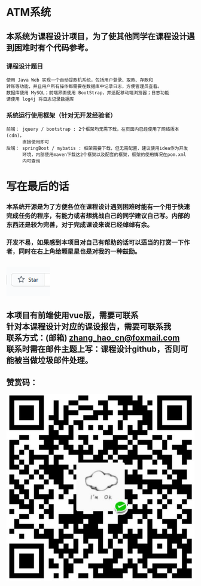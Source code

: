 # ATM系统
本系统为课程设计项目，为了使其他同学在课程设计遇到困难时有个代码参考。
---
### 课程设计题目
    使用 Java Web 实现一个自动提款机系统，包括用户登录、取款、存款和
    转账等功能，并且用户所有操作都需要在数据库中记录日志，方便管理员查看。
    数据库使用 MySQL；前端界面使用 BootStrap，并适配移动端浏览器；日志功能
    请使用 log4j 将日志记录数据库
### 系统运行使用框架（针对无开发经验者）
    前端： jquery / bootstrap : 2个框架均无需下载，在页面内已经使用了网络版本(cdn)，
          直接使用即可
    后端： springBoot / mybatis : 框架需要下载，但无需配置，建议使用idea作为开发
          环境，内部使用maven下载这2个框架以及配套的框架，框架的使用情况在pom.xml
          内可查询
# 写在最后的话
### 本系统开源是为了方便各位在课程设计遇到困难时能有一个用于快速完成任务的程序，有能力或者想挑战自己的同学建议自己写。内部的东西还是较为完善，对于完成课设来说已经绰绰有余。
### 开发不易，如果感到本项目对自己有帮助的话可以适当的打赏一下作者，同时在右上角给颗星星也是对我的一种鼓励。
![avatar](./star.PNG)
---
本项目有前端使用vue版，需要可联系<br>
针对本课程设计对应的课设报告，需要可联系我<br>
联系方式：(邮箱) zhang_hao_cn@foxmail.com<br>
联系时需在邮件主题上写：课程设计github，否则可能被当做垃圾邮件处理。
---
## 赞赏码：
![avatar](./pays.PNG)
